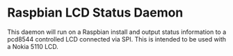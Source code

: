 Raspbian LCD Status Daemon
==========================

This daemon will run on a Raspbian install and output status information
to a pcd8544 controlled LCD connected via SPI. This is intended to be
used with a Nokia 5110 LCD.
